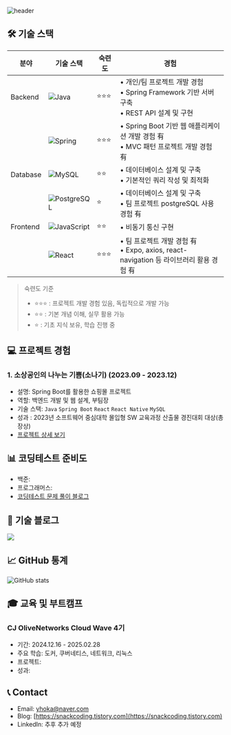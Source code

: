 
![header](https://capsule-render.vercel.app/api?type=wave&height=200&text=&fontAlign=70&=)
<br>

## 🛠 기술 스택
| 분야 | 기술 스택 | 숙련도 | 경험 |
|------|-----------|--------|------|
| Backend | ![Java](https://img.shields.io/badge/Java-007396?style=flat-square&logo=openjdk&logoColor=white) | ⭐⭐⭐ | • 개인/팀 프로젝트 개발 경험<br>• Spring Framework 기반 서버 구축<br>• REST API 설계 및 구현 |
| | ![Spring](https://img.shields.io/badge/Spring-6DB33F?style=flat-square&logo=spring&logoColor=white) | ⭐⭐⭐ | • Spring Boot 기반 웹 애플리케이션 개발 경험 有<br>• MVC 패턴 프로젝트 개발 경험 有  |
| Database | ![MySQL](https://img.shields.io/badge/MySQL-4479A1?style=flat-square&logo=mysql&logoColor=white) | ⭐⭐ | • 데이터베이스 설계 및 구축<br>• 기본적인 쿼리 작성 및 최적화 |
| | ![PostgreSQL](https://img.shields.io/badge/PostgreSQL-4479A1?style=flat-square&logo=PostgreSQL&logoColor=white) | ⭐ | • 데이터베이스 설계 및 구축<br>• 팀 프로젝트 postgreSQL 사용 경험 有 |
| Frontend | ![JavaScript](https://img.shields.io/badge/JavaScript-F7DF1E?style=flat-square&logo=javascript&logoColor=black) | ⭐⭐ | • 비동기 통신 구현   |
| | ![React](https://img.shields.io/badge/React-61DAFB?style=flat-square&logo=react&logoColor=black) | ⭐⭐⭐ | • 팀 프로젝트 개발 경험 有<br>• Expo, axios, react-navigation 등 라이브러리 활용 경험 有 |
> 숙련도 기준
> - ⭐⭐⭐ : 프로젝트 개발 경험 있음, 독립적으로 개발 가능
> - ⭐⭐ : 기본 개념 이해, 실무 활용 가능
> - ⭐ : 기초 지식 보유, 학습 진행 중


## 💻 프로젝트 경험
### 1. 소상공인의 나누는 기쁨(소나기) (2023.09 - 2023.12)
- 설명: Spring Boot를 활용한 쇼핑몰 프로젝트
- 역할: 백엔드 개발 및 웹 설계, 부팀장
- 기술 스택: `Java` `Spring Boot` `React` `React Native` `MySQL` 
- 성과 : 2023년 소프트웨어 중심대학 몰입형 SW 교육과정 산출물 경진대회 대상(총장상)
- [프로젝트 상세 보기](https://github.com/okhi3945/Sonagi_App)

## 📊 코딩테스트 준비도
- 백준: 
- 프로그래머스: 
- [코딩테스트 문제 풀이 블로그](https://snackcoding.tistory.com/category/%EC%BD%94%ED%85%8C)

## 📝 기술 블로그
<a href="https://snackcoding.tistory.com">
  <img src="https://img.shields.io/badge/Tistory-000000?style=for-the-badge&logo=Tistory&logoColor=white" />
</a>

## 📈 GitHub 통계
![GitHub stats](https://github-readme-stats.vercel.app/api?username=okhi3945&show_icons=true&theme=radical)

## 🎓 교육 및 부트캠프
### CJ OliveNetworks Cloud Wave 4기
- 기간: 2024.12.16 - 2025.02.28
- 주요 학습: 도커, 쿠버네티스, 네트워크, 리눅스
- 프로젝트: 
- 성과:
  

## 📞 Contact
- Email: yhoka@naver.com
- Blog: [https://snackcoding.tistory.com](https://snackcoding.tistory.com)
- LinkedIn: 추후 추가 예정
